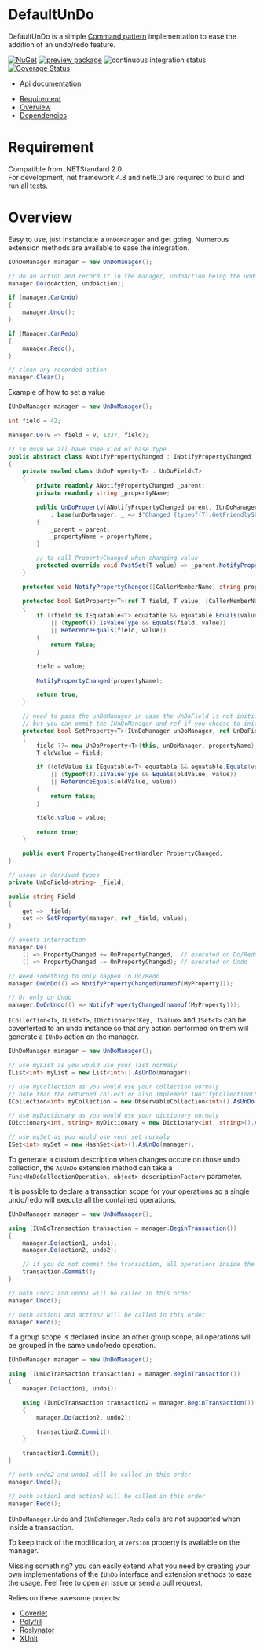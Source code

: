 # DefaultUnDo
DefaultUnDo is a simple [Command pattern](https://en.wikipedia.org/wiki/Command_pattern) implementation to ease the addition of an undo/redo feature.

[![NuGet](https://img.shields.io/nuget/v/DefaultUnDo)](https://www.nuget.org/packages/DefaultUnDo)
[![preview package](https://img.shields.io/badge/preview-package-blue?style=flat&logo=github)](https://github.com/Doraku/DefaultUnDo/pkgs/nuget/DefaultUnDo)
![continuous integration status](https://github.com/doraku/defaultundo/workflows/continuous%20integration/badge.svg)
[![Coverage Status](https://coveralls.io/repos/github/Doraku/DefaultUnDo/badge.svg?branch=master)](https://coveralls.io/github/Doraku/DefaultUnDo?branch=master)

- [Api documentation](./documentation/api/index.md 'Api documentation')
<a/>

- [Requirement](#Requirement)
- [Overview](#Overview)
- [Dependencies](#Dependencies)

<a name='Requirement'></a>
# Requirement
Compatible from .NETStandard 2.0.  
For development, net framework 4.8 and net8.0 are required to build and run all tests.

<a name='Overview'></a>
# Overview
Easy to use, just instanciate a `UnDoManager` and get going. Numerous extension methods are available to ease the integration.
```csharp
IUnDoManager manager = new UnDoManager();

// do an action and record it in the manager, undoAction being the undo equivalent of the action
manager.Do(doAction, undoAction);

if (manager.CanUndo)
{
    manager.Undo();
}

if (Manager.CanRedo)
{
    manager.Redo();
}

// clean any recorded action
manager.Clear();
```

Example of how to set a value
```csharp
IUnDoManager manager = new UnDoManager();

int field = 42;

manager.Do(v => field = v, 1337, field);

// In mvvm we all have some kind of base type
public abstract class ANotifyPropertyChanged : INotifyPropertyChanged
{
    private sealed class UnDoProperty<T> : UnDoField<T>
    {
        private readonly ANotifyPropertyChanged _parent;
        private readonly string _propertyName;

        public UnDoProperty(ANotifyPropertyChanged parent, IUnDoManager unDoManager, string propertyName)
            : base(unDoManager, _ => $"Changed {typeof(T).GetFriendlyShortName()} {propertyName}")
        {
            _parent = parent;
            _propertyName = propertyName;
        }

        // to call PropertyChanged when changing value
        protected override void PostSet(T value) => _parent.NotifyPropertyChanged(_propertyName);
    }

    protected void NotifyPropertyChanged([CallerMemberName] string propertyName = null) => PropertyChanged?.Invoke(this, new PropertyChangedEventArgs(propertyName));

    protected bool SetProperty<T>(ref T field, T value, [CallerMemberName] string propertyName = null)
    {
        if ((field is IEquatable<T> equatable && equatable.Equals(value))
            || (typeof(T).IsValueType && Equals(field, value))
            || ReferenceEquals(field, value))
        {
            return false;
        }

        field = value;

        NotifyPropertyChanged(propertyName);

        return true;
    }

    // need to pass the unDoManager in case the UnDoField is not initialised, this is mainly to keep the same signature between normal field and UnDoField (ref field, value)
    // but you can ommit the IUnDoManager and ref if you choose to initialize UnDoField in the constructor
    protected bool SetProperty<T>(IUnDoManager unDoManager, ref UnDoField<T> field, T value, [CallerMemberName] string propertyName = null)
    {
        field ??= new UnDoProperty<T>(this, unDoManager, propertyName);
        T oldValue = field;

        if ((oldValue is IEquatable<T> equatable && equatable.Equals(value))
            || (typeof(T).IsValueType && Equals(oldValue, value))
            || ReferenceEquals(oldValue, value))
        {
            return false;
        }

        field.Value = value;

        return true;
    }

    public event PropertyChangedEventHandler PropertyChanged;
}

// usage in derrived types
private UnDoField<string> _field;

public string Field
{
    get => _field;
    set => SetProperty(manager, ref _field, value);
}

// events interraction
manager.Do(
    () => PropertyChanged += OnPropertyChanged,  // executed on Do/Redo
    () => PropertyChanged -= OnPropertyChanged); // executed on Undo

// Need something to only happen in Do/Redo
manager.DoOnDo(() => NotifyPropertyChanged(nameof(MyProperty)));

// Or only on Undo
manager.DoOnUndo(() => NotifyPropertyChanged(nameof(MyProperty)));
```

`ICollection<T>`, `IList<T>`, `IDictionary<TKey, TValue>` and `ISet<T>` can be coverterted to an undo instance so that any action performed on them will generate a `IUnDo` action on the manager.
```csharp
IUnDoManager manager = new UnDoManager();

// use myList as you would use your list normaly
IList<int> myList = new List<int>().AsUnDo(manager);

// use myCollection as you would use your collection normaly
// note than the returned collection also implement INotifyCollectionChanged
ICollection<int> myCollection = new ObservableCollection<int>().AsUnDo(manager);

// use myDictionary as you would use your dictionary normaly
IDictionary<int, string> myDictionary = new Dictionary<int, string>().AsUnDo(manager);

// use mySet as you would use your set normaly
ISet<int> mySet = new HashSet<int>().AsUnDo(manager);
```

To generate a custom description when changes occure on those undo collection, the `AsUnDo` extension method can take a `Func<UnDoCollectionOperation, object> descriptionFactory` parameter.

It is possible to declare a transaction scope for your operations so a single undo/redo will execute all the contained operations.
```csharp
IUnDoManager manager = new UnDoManager();

using (IUnDoTransaction transaction = manager.BeginTransaction())
{
    manager.Do(action1, undo1);
    manager.Do(action2, undo2);

    // if you do not commit the transaction, all operations inside the scope will be undone on transaction dispose
    transaction.Commit();
}

// both undo2 and undo1 will be called in this order
manager.Undo();

// both action1 and action2 will be called in this order
manager.Redo();
```

If a group scope is declared inside an other group scope, all operations will be grouped in the same undo/redo operation.
```csharp
IUnDoManager manager = new UnDoManager();

using (IUnDoTransaction transaction1 = manager.BeginTransaction())
{
    manager.Do(action1, undo1);

    using (IUnDoTransaction transaction2 = manager.BeginTransaction())
    {
        manager.Do(action2, undo2);

        transaction2.Commit();
    }

    transaction1.Commit();
}

// both undo2 and undo1 will be called in this order
manager.Undo();

// both action1 and action2 will be called in this order
manager.Redo();
```

`IUnDoManager.Undo` and `IUnDoManager.Redo` calls are not supported when inside a transaction.

To keep track of the modification, a `Version` property is available on the manager.

Missing something? you can easily extend what you need by creating your own implementations of the `IUnDo` interface and extension methods to ease the usage. Feel free to open an issue or send a pull request.

<a name='Dependencies'></a>
Relies on these awesome projects:
- [Coverlet](https://github.com/coverlet-coverage/coverlet)
- [Polyfill](https://github.com/SimonCropp/Polyfill)
- [Roslynator](https://github.com/JosefPihrt/Roslynator)
- [XUnit](https://github.com/xunit/xunit)